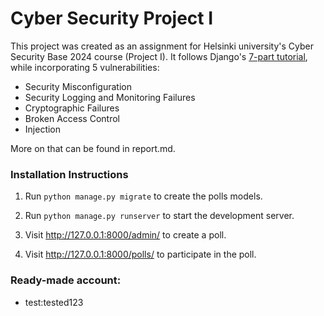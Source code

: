 # Cyber Security Project I

This project was created as an assignment for Helsinki university's Cyber Security Base 2024 course (Project I). It follows Django's [7-part tutorial](https://docs.djangoproject.com/en/3.1/intro/tutorial01/), while incorporating 5 vulnerabilities:
- Security Misconfiguration
- Security Logging and Monitoring Failures
- Cryptographic Failures
- Broken Access Control
- Injection

More on that can be found in report.md.

### Installation Instructions

1. Run `python manage.py migrate` to create the polls models.

2. Run `python manage.py runserver` to start the development server.

3. Visit http://127.0.0.1:8000/admin/ to create a poll.

4. Visit http://127.0.0.1:8000/polls/ to participate in the poll.

### Ready-made account:
- test:tested123